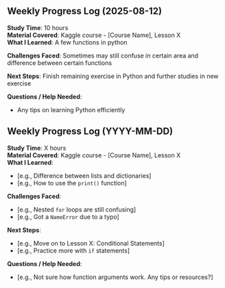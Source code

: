 ## Weekly Progress Log (2025-08-12)

**Study Time**: 10 hours  
**Material Covered**: Kaggle course - [Course Name], Lesson X  
**What I Learned**:
A few functions in python

**Challenges Faced**:
Sometimes may still confuse in certain area and difference between certain functions

**Next Steps**:
Finish remaining exercise in Python and further studies in new exercise

**Questions / Help Needed**:
- Any tips on learning Python efficiently

## Weekly Progress Log (YYYY-MM-DD)

**Study Time**: X hours  
**Material Covered**: Kaggle course - [Course Name], Lesson X  
**What I Learned**:
- [e.g., Difference between lists and dictionaries]
- [e.g., How to use the `print()` function]

**Challenges Faced**:
- [e.g., Nested `for` loops are still confusing]
- [e.g., Got a `NameError` due to a typo]

**Next Steps**:
- [e.g., Move on to Lesson X: Conditional Statements]
- [e.g., Practice more with `if` statements]

**Questions / Help Needed**:
- [e.g., Not sure how function arguments work. Any tips or resources?]
